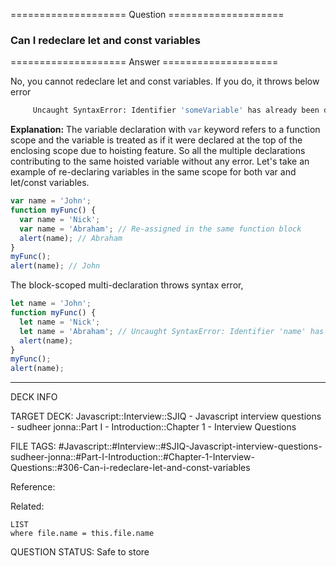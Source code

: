 ==================== Question ====================  

### Can I redeclare let and const variables  

==================== Answer ====================  

No, you cannot redeclare let and const variables. If you do, it throws below
error

```bash
     Uncaught SyntaxError: Identifier 'someVariable' has already been declared
```

**Explanation:** The variable declaration with `var` keyword refers to a
function scope and the variable is treated as if it were declared at the top of
the enclosing scope due to hoisting feature. So all the multiple declarations
contributing to the same hoisted variable without any error. Let's take an
example of re-declaring variables in the same scope for both var and let/const
variables.

```javascript
var name = 'John';
function myFunc() {
  var name = 'Nick';
  var name = 'Abraham'; // Re-assigned in the same function block
  alert(name); // Abraham
}
myFunc();
alert(name); // John
```

The block-scoped multi-declaration throws syntax error,

```javascript
let name = 'John';
function myFunc() {
  let name = 'Nick';
  let name = 'Abraham'; // Uncaught SyntaxError: Identifier 'name' has already been declared
  alert(name);
}
myFunc();
alert(name);
```

---

DECK INFO

TARGET DECK: Javascript::Interview::SJIQ - Javascript interview questions -
sudheer jonna::Part I - Introduction::Chapter 1 - Interview Questions

FILE TAGS:
#Javascript::#Interview::#SJIQ-Javascript-interview-questions-sudheer-jonna::#Part-I-Introduction::#Chapter-1-Interview-Questions::#306-Can-i-redeclare-let-and-const-variables

Reference:

Related:

```dataview
LIST
where file.name = this.file.name
```

QUESTION STATUS: Safe to store
